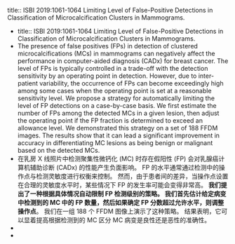 title:: ISBI 2019:1061-1064 Limiting Level of False-Positive Detections in Classification of Microcalcification Clusters in Mammograms.

- title:: ISBI 2019:1061-1064 Limiting Level of False-Positive Detections in Classification of Microcalcification Clusters in Mammograms.
- The presence of false positives (FPs) in detection of clustered microcalcifications (MCs) in mammograms can negatively affect the performance in computer-aided diagnosis (CADx) for breast cancer. The level of FPs is typically controlled in a trade-off with the detection sensitivity by an operating point in detection. However, due to inter-patient variability, the occurrence of FPs can become exceedingly high among some cases when the operating point is set at a reasonable sensitivity level. We propose a strategy for automatically limiting the level of FP detections on a case-by-case basis. We first estimate the number of FPs among the detected MCs in a given lesion, then adjust the operating point if the FP fraction is determined to exceed an allowance level. We demonstrated this strategy on a set of 188 FFDM images. The results show that it can lead a significant improvement in accuracy in differentiating MC lesions as being benign or malignant based on the detected MCs.
- 在乳房 X 线照片中检测聚集性微钙化 (MC) 时存在假阳性 (FP) 会对乳腺癌计算机辅助诊断 (CADx) 的性能产生负面影响。 FP 的水平通常通过检测中的操作点与检测灵敏度进行权衡来控制。 然而，由于患者间的差异，当操作点设置在合理的灵敏度水平时，某些情况下 FP 的发生率可能会变得非常高。 **我们提出了一种根据具体情况自动限制 FP 检测级别的策略。 我们首先估计给定病变中检测到的 MC 中的 FP 数量，然后如果确定 FP 分数超过允许水平，则调整操作点**。 我们在一组 188 个 FFDM 图像上演示了这种策略。 结果表明，它可以显着提高根据检测到的 MC 区分 MC 病变是良性还是恶性的准确性。
-
-